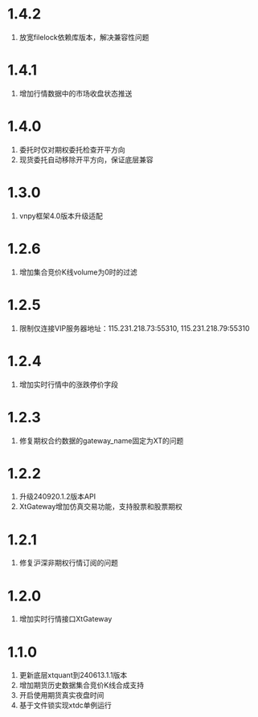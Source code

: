 # 1.4.2

1. 放宽filelock依赖库版本，解决兼容性问题

# 1.4.1

1. 增加行情数据中的市场收盘状态推送

# 1.4.0

1. 委托时仅对期权委托检查开平方向
2. 现货委托自动移除开平方向，保证底层兼容

# 1.3.0

1. vnpy框架4.0版本升级适配

# 1.2.6

1. 增加集合竞价K线volume为0时的过滤

# 1.2.5

1. 限制仅连接VIP服务器地址：115.231.218.73:55310, 115.231.218.79:55310

# 1.2.4

1. 增加实时行情中的涨跌停价字段

# 1.2.3

1. 修复期权合约数据的gateway_name固定为XT的问题

# 1.2.2

1. 升级240920.1.2版本API
2. XtGateway增加仿真交易功能，支持股票和股票期权

# 1.2.1

1. 修复沪深非期权行情订阅的问题

# 1.2.0

1. 增加实时行情接口XtGateway

# 1.1.0

1. 更新底层xtquant到240613.1.1版本
2. 增加期货历史数据集合竞价K线合成支持
3. 开启使用期货真实夜盘时间
4. 基于文件锁实现xtdc单例运行